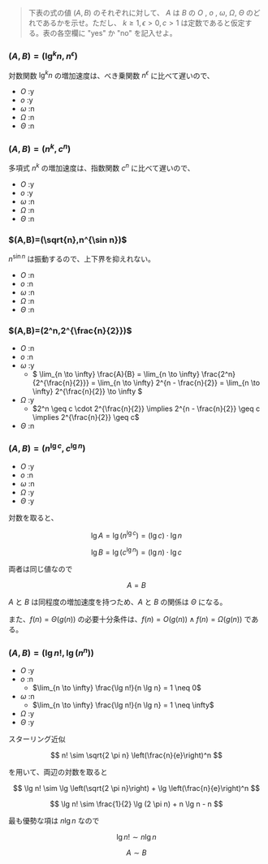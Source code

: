 <!--
<script type="text/javascript" async
  src="https://cdnjs.cloudflare.com/ajax/libs/mathjax/2.7.7/MathJax.js?config=TeX-MML-AM_CHTML">
</script>
-->

> 下表の式の値 $(A,B)$ のそれぞれに対して、 $A$ は $B$ の $O$ , $o$ , $\omega$, $\Omega$, $\Theta$ のどれであるかを示せ。ただし、 $k\geq1,\epsilon>0,c>1$ は定数であると仮定する。表の各空欄に "yes" か "no" を記入せよ。


### $(A,B)=(\lg ^k n,n^{\epsilon})$ 
対数関数 $\lg ^k n$ の増加速度は、べき乗関数 $n^{\epsilon}$ に比べて遅いので、
- $O$ :y
- $o$ :y
- $\omega$ :n
- $\Omega$ :n
- $\Theta$ :n

### $(A,B)=(n^k,c^n)$ 
多項式 $n^k$ の増加速度は、指数関数 $c^n$ に比べて遅いので、
- $O$ :y
- $o$ :y
- $\omega$ :n
- $\Omega$ :n
- $\Theta$ :n

### $(A,B)=(\sqrt{n},n^{\sin n})$ 
$n^{\sin n}$ は振動するので、上下界を抑えれない。
- $O$ :n
- $o$ :n
- $\omega$ :n
- $\Omega$ :n
- $\Theta$ :n

### $(A,B)=(2^n,2^{\frac{n}{2}})$ 

- $O$ :n
- $o$ :n
- $\omega$ :y
  - $
\lim_{n \to \infty} \frac{A}{B} = \lim_{n \to \infty} \frac{2^n}{2^{\frac{n}{2}}} = \lim_{n \to \infty} 2^{n - \frac{n}{2}} = \lim_{n \to \infty} 2^{\frac{n}{2}} \to \infty
$
- $\Omega$ :y
  - $2^n \geq c \cdot 2^{\frac{n}{2}} \implies 2^{n - \frac{n}{2}} \geq c \implies 2^{\frac{n}{2}} \geq c$
- $\Theta$ :n

### $(A,B)=(n^{\lg c},c^{\lg n})$ 
- $O$ :y
- $o$ :n
- $\omega$ :n
- $\Omega$ :y
- $\Theta$ :y

対数を取ると、

$$
\lg A = \lg \left(n^{\lg c}\right) = (\lg c) \cdot \lg n
$$

$$
\lg B = \lg \left(c^{\lg n}\right) = (\lg n) \cdot \lg c
$$

両者は同じ値なので

$$
A = B
$$

$A$ と $B$ は同程度の増加速度を持つため、$A$ と $B$ の関係は $\Theta$ になる。

また、$f(n)=\Theta(g(n))$ の必要十分条件は、$f(n)=O(g(n)) \land f(n)=\Omega(g(n))$ である。

### $(A,B)=(\lg n!,\lg (n^n))$ 
- $O$ :y
- $o$ :n
  - $\lim_{n \to \infty} \frac{\lg n!}{n \lg n} = 1 \neq 0$
- $\omega$ :n
  - $\lim_{n \to \infty} \frac{\lg n!}{n \lg n} = 1 \neq \infty$
- $\Omega$ :y
- $\Theta$ :y

スターリング近似

$$
n! \sim \sqrt{2 \pi n} \left(\frac{n}{e}\right)^n
$$

を用いて、両辺の対数を取ると

$$
\lg n! \sim \lg \left(\sqrt{2 \pi n}\right) + \lg \left(\frac{n}{e}\right)^n
$$

$$
\lg n! \sim \frac{1}{2} \lg (2 \pi n) + n \lg n - n
$$

最も優勢な項は $n \lg n$ なので

$$
\lg n! \sim n \lg n
$$

$$
A \sim B
$$
